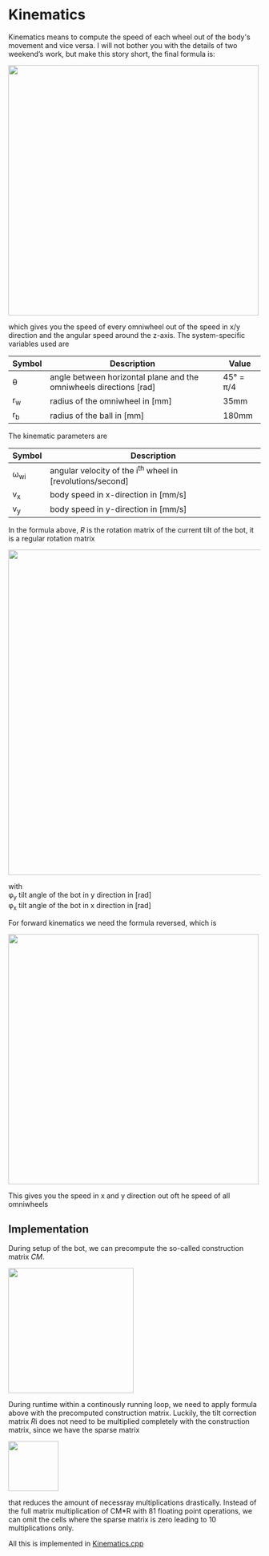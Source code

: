 # Kinematics

Kinematics means to compute the speed of each wheel out of the body's movement and vice versa.
I will not bother you with the details of two weekend’s work, but make this story short, the final formula is:

<img width="500" src="../images/kinematics/image001.png" >


which gives you the speed of every omniwheel out of the speed in x/y direction and the angular speed around the z-axis.
The system-specific variables used are

| Symbol   | Description                                                                   |       Value |
|--------- |-------------------------------------------------------------------------------|------------ |
| θ        | angle between horizontal plane and the omniwheels directions [rad]            | 45° = π/4   |
| r<sub>w</sub> | radius of the omniwheel in [mm]                                          | 35mm        |
| r<sub>b</sub> | radius of the ball in [mm]                                               | 180mm        |

The kinematic parameters are 

| Symbol   | Description                                                                   |       
|--------- |-------------------------------------------------------------------------------|
| ω<sub>wi</sub>| angular velocity of the i<sup>th</sup> wheel in [revolutions/second]              |
| v<sub>x</sub> | body speed in x-direction in [mm/s]							           |
| v<sub>y</sub> | body speed in y-direction in [mm/s]							           |

In the formula above, <i>R</i> is the rotation matrix of the current tilt of the bot, it is a regular rotation matrix 

<img width="650" src="../images/kinematics/image021.png" >

with <br>
φ<sub>y</sub> tilt angle of the bot in y direction in [rad]<br>	
φ<sub>x</sub> tilt angle of the bot in x direction in [rad]

For forward kinematics we need the formula reversed, which is

<img  width="500" src="../images/kinematics/image027.png" >

This gives you the speed in x and y direction out oft he speed of all omniwheels

## Implementation

During setup of the bot, we can precompute the so-called construction matrix <i>CM</i>.

<img  width="250" src="../images/kinematics/image031.png" >

During runtime within a continously running loop, we need to apply formula above with the precomputed construction matrix. Luckily, the tilt correction matrix <i>R</i>i does not need to be multiplied completely with the construction matrix, since we have the sparse matrix

<img  width="100" src="../images/kinematics/image033.png" >

that reduces the amount of necessray multiplications drastically. Instead of the full matrix multiplication of CM*R with 81 floating point operations,  we can omit the cells where the sparse matrix is zero leading to 10 multiplications only.


All this is implemented in [Kinematics.cpp](https://github.com/jochenalt/ondine/tree/master/code/BotController/Kinematics.cpp)
